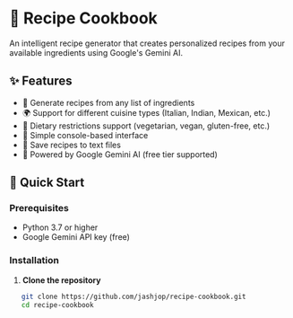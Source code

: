 # 🍳 Recipe Cookbook

An intelligent recipe generator that creates personalized recipes from your available ingredients using Google's Gemini AI.

## ✨ Features

- 🥘 Generate recipes from any list of ingredients
- 🌍 Support for different cuisine types (Italian, Indian, Mexican, etc.)
- 🥗 Dietary restrictions support (vegetarian, vegan, gluten-free, etc.)
- 📱 Simple console-based interface
- 💾 Save recipes to text files
- 🤖 Powered by Google Gemini AI (free tier supported)

## 🚀 Quick Start

### Prerequisites
- Python 3.7 or higher
- Google Gemini API key (free)

### Installation

1. **Clone the repository**
```bash
   git clone https://github.com/jashjop/recipe-cookbook.git
   cd recipe-cookbook
